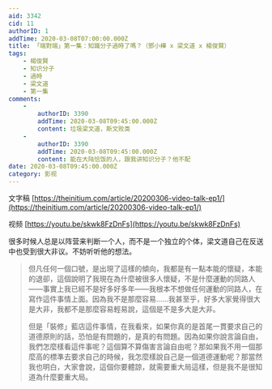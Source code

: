 ```yaml
---
aid: 3342
cid: 11
authorID: 1
addTime: 2020-03-08T07:00:00.000Z
title: 「端對端」第一集：知識分子過時了嗎？（鄧小樺 x 梁文道 x 楊俊賢）
tags:
    - 楊俊賢
    - 知识分子
    - 過時
    - 梁文道
    - 第一集
comments:
    -
        authorID: 3390
        addTime: 2020-03-08T09:45:00.000Z
        content: 垃圾梁文道，斯文败类
    -
        authorID: 3390
        addTime: 2020-03-08T09:45:00.000Z
        content: 能在大陆恰饭的人，跟我讲知识分子？他不配
date: 2020-03-08T09:45:00.000Z
category: 影视
---
```


文字稿 [https://theinitium.com/article/20200306-video-talk-ep1/](https://theinitium.com/article/20200306-video-talk-ep1/)

视频 [https://youtu.be/skwk8FzDnFs](https://youtu.be/skwk8FzDnFs)

很多时候人总是以阵营来判断一个人，而不是一个独立的个体，梁文道自己在反送中也受到很大非议。不妨听听他的想法。

> 但凡任何一個口號，是出現了這樣的傾向，我都是有一點本能的懷疑，本能的退卻，這個說明了我現在為什麼被很多人懷疑，不是什麼運動的同路人——事實上我已經不是好多好多年——我根本不想做任何運動的同路人，在寫作這件事情上面。因為我不是那麼容易……我甚至乎，好多大家覺得很大是大非，我都不是那麼容易輕易說，這個是不是多大是大非。
> 
> 但是「裝修」藍店這件事情，在我看來，如果你真的是首尾一貫要求自己的道德原則的話，恐怕是有問題的，是真的有問題。因為如果你說言論自由，我們怎麼樣看這件事呢？這個算不算傷害言論自由呢？那如果我不用一個那麼高的標準去要求自己的時候，我怎麼樣說自己是一個道德運動呢？那當然我也明白，大家會說，這個你要體諒，就需要重大局這樣，但是我不是很知道為什麼要重大局。
